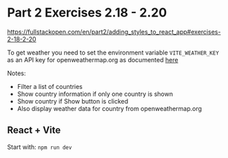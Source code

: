 # Part 2 Exercises 2.18 - 2.20
https://fullstackopen.com/en/part2/adding_styles_to_react_app#exercises-2-18-2-20

To get weather you need to set the environment variable ```VITE_WEATHER_KEY``` as an API key for openweathermap.org as documented [here](https://openweathermap.org/current)

Notes:
- Filter a list of countries
- Show country information if only one country is shown
- Show country if Show button is clicked
- Also display weather data for country from openweathermap.org

## React + Vite
Start with: ```npm run dev```
